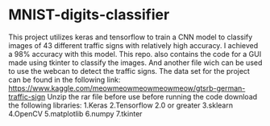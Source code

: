 # MNIST-digits-classifier
This project utilizes keras and tensorflow to train a CNN model to classify images of 43 different traffic signs with relatively high accuracy. I achieved a 98% accuracy with this model. This repo. also contains the code for a GUI made using tkinter to classify the images. And another file wich can be used to use the webcan to detect the traffic signs. The data set for the project can be found in the following link: https://www.kaggle.com/meowmeowmeowmeowmeow/gtsrb-german-traffic-sign Unzip the rar file before use before running the code download the following libraries: 1.Keras 2.Tensorflow 2.0 or greater 3.sklearn 4.OpenCV 5.matplotlib 6.numpy 7.tkinter
